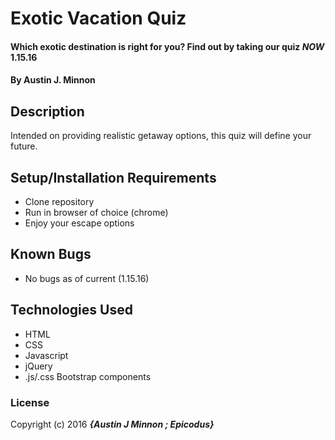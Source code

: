 # Exotic Vacation Quiz

#### Which exotic destination is right for you? Find out by taking our quiz *NOW* 1.15.16

#### By Austin J. Minnon

## Description

Intended on providing realistic getaway options, this quiz will define your future.

## Setup/Installation Requirements

* Clone repository
* Run in browser of choice (chrome)
* Enjoy your escape options

## Known Bugs

* No bugs as of current (1.15.16)

## Technologies Used

* HTML
* CSS
* Javascript
* jQuery
* .js/.css Bootstrap components

### License

Copyright (c) 2016 **_{Austin J Minnon ; Epicodus}_**
